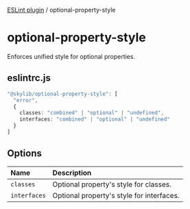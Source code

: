 [ESLint plugin](index.md) / optional-property-style

# optional-property-style

Enforces unified style for optional properties.

## eslintrc.js

```ts
"@skylib/optional-property-style": [
  "error",
  {
    classes: "combined" | "optional" | "undefined",
    interfaces: "combined" | "optional" | "undefined"
  }
]
```

## Options

| Name | Description |
| :------ | :------ |
| `classes` | Optional property's style for classes. |
| `interfaces` | Optional property's style for interfaces. |
